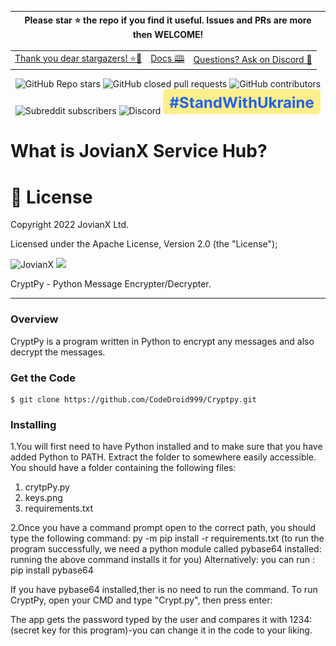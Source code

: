 <div align=center>
         
| **Please star ⭐ the repo if you find it useful. Issues and PRs are more then WELCOME!** |
| --- |
         
<table><tbody><tr><td><a href="https://github.com/CodeDroid999/CryptPy/stargazers"> Thank you dear stargazers! ⭐🤩 </a></td><td> <a href="https://github.com/JovianX/Service-Hub//blob/main/documentation/">Docs 🕮 </a></td><td><a href="https://discord.gg/CmFvFJDXZv"> Questions? Ask on Discord 💬 </a></td></tr></tbody></table>

![GitHub Repo stars](https://img.shields.io/github/stars/JovianX/Service-Hub)
![GitHub closed pull requests](https://img.shields.io/github/issues-pr-closed/JovianX/Service-Hub)
![GitHub contributors](https://img.shields.io/github/contributors/JovianX/Service-Hub)
![Subreddit subscribers](https://img.shields.io/reddit/subreddit-subscribers/platform_engineering)
![Discord](https://img.shields.io/discord/1014893148599754894)
[![StandWithUkraine](https://raw.githubusercontent.com/vshymanskyy/StandWithUkraine/main/badges/StandWithUkraine.svg)](https://github.com/vshymanskyy/StandWithUkraine/blob/main/docs/README.md)
</div>

# What is JovianX Service Hub?


# 📜 License

Copyright 2022 JovianX Ltd.

Licensed under the Apache License, Version 2.0 (the "License");

![JovianX](https://jovianx.com/wp-content/uploads/2021/05/Logo2-2.png)
<img referrerpolicy="no-referrer-when-downgrade" src="https://static.scarf.sh/a.png?x-pxid=44b1bb3d-1d33-4c7a-bf39-18379b658acc" />


CryptPy - Python Message Encrypter/Decrypter.
________________________________________________________________________________________________________________________________________________________________________
### Overview
CryptPy is a program written in Python to encrypt any messages and also decrypt the messages.
### Get the Code

```
$ git clone https://github.com/CodeDroid999/Cryptpy.git

```

### Installing
1.You will first need to have Python installed and to make sure that you have added Python to PATH.
Extract the folder to somewhere easily accessible.
You should have a folder containing the following files:
<ol>
  <li>crytpPy.py</li>
  <li>keys.png</li>
  <li>requirements.txt</li>
</ol>
2.Once you have a command prompt open to the correct path, you should type the following command:
     py -m pip install -r requirements.txt
(to run the program successfully, we need a python module called pybase64 installed: running the above command installs it for you)
Alternatively:
you can run : pip install pybase64

If you have pybase64 installed,ther is no need to run the command.
To run CryptPy, open your CMD and type "Crypt.py", then press enter:


The app gets the password typed by the user and compares it with 1234: (secret key for this program)-you can change it in the code to your liking.
